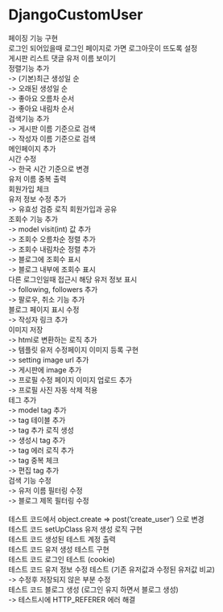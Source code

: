 # DjangoCustomUser
페이징 기능 구현<br>
로그인 되어있을때 로그인 페이지로 가면 로그아웃이 뜨도록 설정<br>
게시판 리스트 댓글 유저 이름 보이기<br>
정렬기능 추가<br>
	-> (기본)최근 생성일 순<br>
	-> 오래된 생성일 순<br>
	-> 좋아요 오름차 순서<br>
	-> 좋아요 내림차 순서<br>
검색기능 추가<br>
	-> 게시판 이름 기준으로 검색<br>
	-> 작성자 이름 기준으로 검색<br>
메인페이지 추가 <br>
시간 수정<br>
	-> 한국 시간 기준으로 변경<br>
유저 이름 중복 출력<br>
회원가입 체크<br>
유저 정보 수정 추가<br>
	-> 유효성 검증 로직 회원가입과 공유<br>
조회수 기능 추가<br>
	-> model visit(int) 값 추가 <br>
	-> 조회수 오름차순 정렬 추가<br>
	-> 조회수 내림차순 정렬 추가<br>
	-> 블로그에 조회수 표시<br>
	-> 블로그 내부에 조회수 표시<br>
다른 로그인일때 접근시 해당 유저 정보 표시<br>
	-> following, followers 추가<br>
	-> 팔로우, 취소 기능 추가 <br>
블로그 페이지 표시 수정<br>
	-> 작성자 링크 추가<br>
이미지 저장<br>
	-> html로 변환하는 로직 추가 <br>
	-> 템플릿 유저 수정페이지 이미지 등록 구현<br>
	-> setting image url 추가<br>
	-> 게시판에 image 추가<br>
	-> 프로필 수정 페이지 이미지 업로드 추가<br>
	-> 프로필 사진 자동 삭제 적용<br>
테그 추가<br>
	-> model tag 추가<br>
	-> tag 테이블 추가<br>
	-> tag 추가 로직 생성<br>
	-> 생성시 tag 추가<br>
	-> tag 에러 로직 추가<br>
	-> tag 중복 체크<br>
	-> 편집 tag 추가<br>
검색 기능 수정<br>
	-> 유저 이름 필터링 수정<br>
	-> 블로그 제목 필터링 수정<br>
<br>
테스트 코드에서 object.create => post(‘create_user’) 으로 변경<br>
테스트 코드 setUpClass 유저 생성 로직 구현<br>
테스트 코드 생성된 테스트 계정 출력<br>
테스트 코드 유저 생성 테스트 구현<br>
테스트 코드 로그인 테스트 (cookie)<br>
테스트 코드 유저 정보 수정 테스트 (기존 유저값과 수정된 유저값 비교)<br>
	-> 수정후 저장되지 않은 부분 수정<br>
테스트 코드 블로그 생성 (로그인 유지 하면서 블로그 생성)<br>
	-> 테스트시에 HTTP_REFERER 에러 해결<br>
